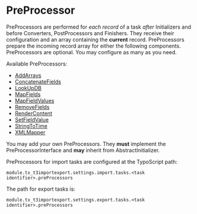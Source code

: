 PreProcessor
=============

PreProcessors are performed for *each record* of a task *after* Initializers and before Converters, PostProcessors and Finishers.
They receive their configuration and an array containing the **current** record.
PreProcessors prepare the incoming record array for either the following components.
PreProcessors are optional. You may configure as many as you need.

Available PreProcessors:
* [AddArrays](./PreProcessors/ADD_ARRAYS.md)
* [ConcatenateFields](./PreProcessors/CONCATENATE_FIELDS.md)
* [LookUpDB](./PreProcessors/LOOK_UP_DB.md)
* [MapFields](./PreProcessors/MAP_FIELDS.md)
* [MapFieldValues](./PreProcessors/MAP_FIELD_VALUES.md)
* [RemoveFields](./PreProcessors/REMOVE_FIELDS.md)
* [RenderContent](./PreProcessors/RENDER_CONTENT.md)
* [SetFieldValue](./PreProcessors/SET_FIELD_VALUE.md)
* [StringToTime](./PreProcessors/STRING_TO_TIME.md)
* [XMLMapper](./PreProcessors/XML_MAPPER.md)

You may add your own PreProcessors. They **must** implement the PreProcessorInterface and **may** inherit from AbstractInitializer.

PreProcessors for import tasks are configured at the TypoScript path:

```
module.tx_t3importexport.settings.import.tasks.<task identifier>.preProcessors
```
The path for export tasks is:
```
module.tx_t3importexport.settings.export.tasks.<task identifier>.preProcessors
```
